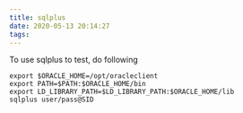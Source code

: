 ```yaml
---
title: sqlplus
date: 2020-05-13 20:14:27
tags:
---
```


To use sqlplus to test, do following

```console
export $ORACLE_HOME=/opt/oracleclient
export PATH=$PATH:$ORACLE_HOME/bin
export LD_LIBRARY_PATH=$LD_LIBRARY_PATH:$ORACLE_HOME/lib
sqlplus user/pass@SID
```
